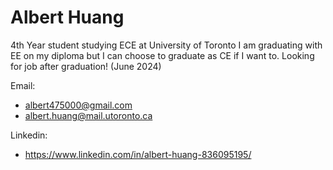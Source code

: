 # Albert Huang

4th Year student studying ECE at University of Toronto
I am graduating with EE on my diploma but I can choose to graduate as CE if I want to.
Looking for job after graduation! (June 2024)

Email: 
- albert475000@gmail.com
- albert.huang@mail.utoronto.ca
  
Linkedin:
- https://www.linkedin.com/in/albert-huang-836095195/
  
<!--
# Hi there 👋
**albert4750/albert4750** is a ✨ _special_ ✨ repository because its `README.md` (this file) appears on your GitHub profile.

Here are some ideas to get you started:

- 🔭 I’m currently working on ...
- 🌱 I’m currently learning ...
- 👯 I’m looking to collaborate on ...
- 🤔 I’m looking for help with ...
- 💬 Ask me about ...
- 📫 How to reach me: ...
- 😄 Pronouns: ...
- ⚡ Fun fact: ...
-->
